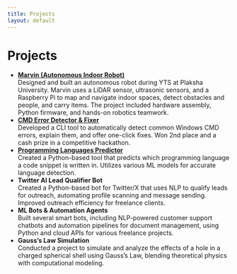 ```yaml
---
title: Projects
layout: default
---
```


<div class="projects-box">
  <div class="projects-header-row">
    <h1>Projects</h1>
  </div>
  <ul class="projects-list">
    <li>
      <strong><a href="https://github.com/dishana11/Marvin" target="_blank">Marvin (Autonomous Indoor Robot)</a></strong><br>
      Designed and built an autonomous robot during YTS at Plaksha University. Marvin uses a LiDAR sensor, ultrasonic sensors, and a Raspberry Pi to map and navigate indoor spaces, detect obstacles and people, and carry items. The project included hardware assembly, Python firmware, and hands-on robotics teamwork.
    </li>
    <li>
      <strong><a href="https://github.com/dishana11/Cmd_Termux-Integration" target="_blank">CMD Error Detector & Fixer</a></strong><br>
      Developed a CLI tool to automatically detect common Windows CMD errors, explain them, and offer one-click fixes. Won 2nd place and a cash prize in a competitive hackathon.
    </li>
    <li>
      <strong><a href="https://github.com/dishana11/PROGRAMMING_LANGUAGES_PREDICTOR" target="_blank">Programming Languages Predictor</a></strong><br>
      Created a Python-based tool that predicts which programming language a code snippet is written in. Utilizes various ML models for accurate language detection.
    </li>
    <li>
      <strong>Twitter AI Lead Qualifier Bot</strong><br>
      Created a Python-based bot for Twitter/X that uses NLP to qualify leads for outreach, automating profile scanning and message sending. Improved outreach efficiency for freelance clients.
    </li>
    <li>
      <strong>ML Bots & Automation Agents</strong><br>
      Built several smart bots, including NLP-powered customer support chatbots and automation pipelines for document management, using Python and cloud APIs for various freelance projects.
    </li>
    <li>
      <strong>Gauss’s Law Simulation</strong><br>
      Conducted a project to simulate and analyze the effects of a hole in a charged spherical shell using Gauss’s Law, blending theoretical physics with computational modeling.
    </li>
  </ul>
</div>
